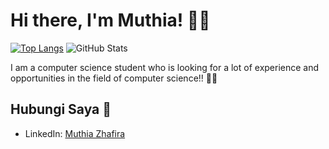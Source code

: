 # Hi there, I'm Muthia! 👋💖

[![Top Langs](https://github-readme-stats.vercel.app/api/top-langs/?username=muthiazs&layout=compact&theme=radical)](https://github.com/anuraghazra/github-readme-stats)
![GitHub Stats](https://github-readme-stats.vercel.app/api?username=muthiazs&show_icons=true&theme=radical)

I am a computer science student who is looking for a lot of experience and opportunities in the field of computer science!! 💟✨
## Hubungi Saya 💌
- LinkedIn: [Muthia Zhafira](https://www.linkedin.com/in/muthia-zhafira/)



